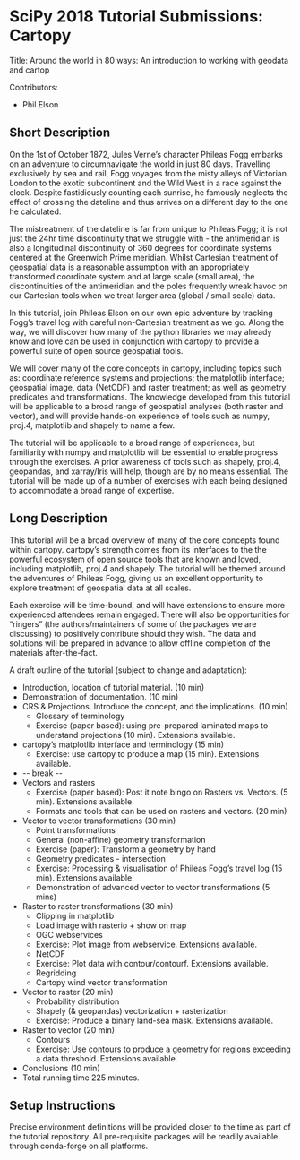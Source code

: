 # SciPy 2018 Tutorial Submissions: Cartopy

Title: Around the world in 80 ways: An introduction to working with geodata and cartop

Contributors:

- Phil Elson

## Short Description

On the 1st of October 1872, Jules Verne’s character Phileas Fogg embarks on an adventure to circumnavigate the world in just 80 days. Travelling exclusively by sea and rail, Fogg voyages from the misty alleys of Victorian London to the exotic subcontinent and the Wild West in a race against the clock. Despite fastidiously counting each sunrise, he famously neglects the effect of crossing the dateline and thus arrives on a different day to the one he calculated.

The mistreatment of the dateline is far from unique to Phileas Fogg; it is not just the 24hr time discontinuity that we struggle with - the antimeridian is also a longitudinal discontinuity of 360 degrees for coordinate systems centered at the Greenwich Prime meridian. Whilst Cartesian treatment of geospatial data is a reasonable assumption with an appropriately transformed coordinate system and at large scale (small area), the discontinuities of the antimeridian and the poles frequently wreak havoc on our Cartesian tools when we treat larger area (global / small scale) data.

In this tutorial, join Phileas Elson on our own epic adventure by tracking Fogg’s travel log with careful non-Cartesian treatment as we go. Along the way, we will discover how many of the python libraries we may already know and love can be used in conjunction with cartopy to provide a powerful suite of open source geospatial tools.

We will cover many of the core concepts in cartopy, including topics such as: coordinate reference systems and projections; the matplotlib interface; geospatial image, data (NetCDF) and raster treatment; as well as geometry predicates and transformations. The knowledge developed from this tutorial will be applicable to a broad range of geospatial analyses (both raster and vector), and will provide hands-on experience of tools such as numpy, proj.4, matplotlib and shapely to name a few.

The tutorial will be applicable to a broad range of experiences, but familiarity with numpy and matplotlib will be essential to enable progress through the exercises. A prior awareness of tools such as shapely, proj.4, geopandas, and xarray/Iris will help, though are by no means essential. The tutorial will be made up of a number of exercises with each being designed to accommodate a broad range of expertise.

## Long Description

This tutorial will be a broad overview of many of the core concepts found within cartopy. cartopy’s strength comes from its interfaces to the the powerful ecosystem of open source tools that are known and loved, including matplotlib, proj.4 and shapely. The tutorial will be themed around the adventures of Phileas Fogg, giving us an excellent opportunity to explore treatment of geospatial data at all scales.

Each exercise will be time-bound, and will have extensions to ensure more experienced attendees remain engaged. There will also be opportunities for “ringers” (the authors/maintainers of some of the packages we are discussing) to positively contribute should they wish. The data and solutions will be prepared in advance to allow offline completion of the materials after-the-fact.

A draft outline of the tutorial (subject to change and adaptation):

- Introduction, location of tutorial material. (10 min)
- Demonstration of documentation. (10 min)
- CRS & Projections. Introduce the concept, and the implications. (10 min)
	- Glossary of terminology
	- Exercise (paper based): using pre-prepared laminated maps to understand projections (10 min). Extensions available.
- cartopy’s matplotlib interface and terminology (15 min)
	- Exercise: use cartopy to produce a map (15 min). Extensions available.
- -- break --
- Vectors and rasters
	- Exercise (paper based): Post it note bingo on Rasters vs. Vectors. (5 min). Extensions available.
	- Formats and tools that can be used on rasters and vectors. (20 min)
- Vector to vector transformations (30 min)
	- Point transformations
	- General (non-affine) geometry transformation
	- Exercise (paper): Transform a geometry by hand
	- Geometry predicates - intersection
	- Exercise: Processing & visualisation of Phileas Fogg’s travel log (15 min). Extensions available.
	- Demonstration of advanced vector to vector transformations (5 mins)
- Raster to raster transformations (30 min)
	- Clipping in matplotlib
	- Load image with rasterio + show on map
	- OGC webservices
	- Exercise: Plot image from webservice. Extensions available.
	- NetCDF
	- Exercise: Plot data with contour/contourf. Extensions available.
	- Regridding
	- Cartopy wind vector transformation
- Vector to raster (20 min)
	- Probability distribution
	- Shapely (& geopandas) vectorization + rasterization
	- Exercise: Produce a binary land-sea mask. Extensions available.
- Raster to vector (20 min)
	- Contours
	- Exercise: Use contours to produce a geometry for regions exceeding a data threshold. Extensions available.
- Conclusions (10 min)
- Total running time 225 minutes.

## Setup Instructions

Precise environment definitions will be provided closer to the time as part of the tutorial repository. All pre-requisite packages will be readily available through conda-forge on all platforms.